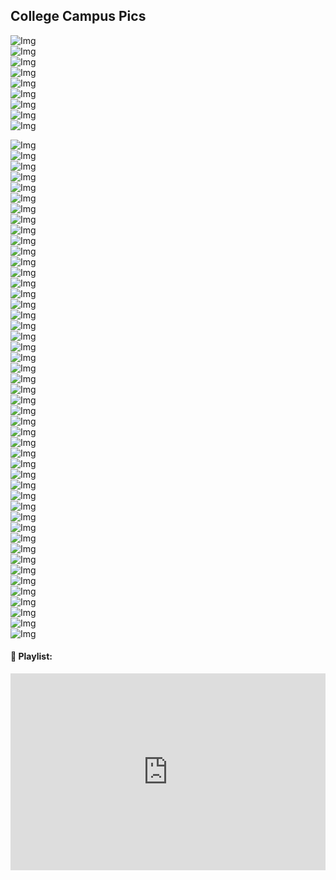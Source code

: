 ## College Campus Pics

 <img src="./assets/Collegepic (54).jpg" alt="Img"/><br>
 <img src="./assets/Collegepic (86).jpg" alt="Img"/><br>
 <img src="./assets/Collegepic (119).jpg" alt="Img"/><br>
 <img src="./assets/Collegepic (120).jpg" alt="Img"/><br>
 <img src="./assets/Collegepic (90).jpg" alt="Img"/><br>
 <img src="./assets/Collegepic (91).jpg" alt="Img"/><br>
 <img src="./assets/Collegepic (92).jpg" alt="Img"/><br>
 <img src="./assets/Collegepic (93).jpg" alt="Img"/><br>
 <img src="./assets/Collegepic (94).jpg" alt="Img"/><br>
 <!-- <img src="./assets/Collegepic (95).jpg" alt="Img"/><br> -->
 <img src="./assets/Collegepic (125).jpg" alt="Img"/><br>
 <img src="./assets/Collegepic (64).jpg" alt="Img"/><br>
 <img src="./assets/Collegepic (48).jpg" alt="Img"/><br>
 <img src="./assets/Collegepic (43).jpg" alt="Img"/><br>
 <img src="./assets/Collegepic (6).jpg" alt="Img"/><br>
 <img src="./assets/Collegepic (97).jpg" alt="Img"/><br>
 <img src="./assets/Collegepic (98).jpg" alt="Img"/><br>
 <img src="./assets/Collegepic (99).jpg" alt="Img"/><br>
 <img src="./assets/Collegepic (100).jpg" alt="Img"/><br>
 <img src="./assets/Collegepic (121).jpg" alt="Img"/><br>
 <img src="./assets/Collegepic (123).jpg" alt="Img"/><br>
 <img src="./assets/Collegepic (124).jpg" alt="Img"/><br>
 <img src="./assets/Collegepic (101).jpg" alt="Img"/><br>
 <img src="./assets/Collegepic (102).jpg" alt="Img"/><br>
 <img src="./assets/Collegepic (103).jpg" alt="Img"/><br>
 <img src="./assets/Collegepic (104).jpg" alt="Img"/><br>
 <img src="./assets/Collegepic (105).jpg" alt="Img"/><br>
 <img src="./assets/Collegepic (106).jpg" alt="Img"/><br>
 <img src="./assets/Collegepic (107).jpg" alt="Img"/><br>
 <img src="./assets/Collegepic (108).jpg" alt="Img"/><br>
 <img src="./assets/Collegepic (109).jpg" alt="Img"/><br>
 <img src="./assets/Collegepic (110).jpg" alt="Img"/><br>
 <img src="./assets/Collegepic (111).jpg" alt="Img"/><br>
 <img src="./assets/Collegepic (112).jpg" alt="Img"/><br>
 <img src="./assets/Collegepic (114).jpg" alt="Img"/><br>
 <img src="./assets/Collegepic (116).jpg" alt="Img"/><br>
 <img src="./assets/Collegepic (117).jpg" alt="Img"/><br>
 <img src="./assets/Collegepic (118).jpg" alt="Img"/><br>
 <img src="./assets/Collegepic (29).jpg" alt="Img"/><br>
 <img src="./assets/Collegepic (96).jpg" alt="Img"/><br>
 <img src="./assets/Collegepic (31).jpg" alt="Img"/><br>
 <img src="./assets/Collegepic (27).jpg" alt="Img"/><br>
 <img src="./assets/Collegepic (24).jpg" alt="Img"/><br>
 <img src="./assets/Collegepic (52).jpg" alt="Img"/><br>
 <img src="./assets/Collegepic (1).jpg" alt="Img"/><br>
 <img src="./assets/Collegepic (2).jpg" alt="Img"/><br>
 <img src="./assets/Collegepic (3).jpg" alt="Img"/><br>
 <img src="./assets/Collegepic (4).jpg" alt="Img"/><br>
 <img src="./assets/Collegepic (5).jpg" alt="Img"/><br>
 <img src="./assets/Collegepic (7).jpg" alt="Img"/><br>
 <img src="./assets/Collegepic (8).jpg" alt="Img"/><br>
 <img src="./assets/Collegepic (9).jpg" alt="Img"/><br>
 <img src="./assets/Collegepic (10).jpg" alt="Img"/><br>
 <img src="./assets/Collegepic (13).jpg" alt="Img"/><br>
 <img src="./assets/Collegepic (16).jpg" alt="Img"/><br>
 <img src="./assets/Collegepic (17).jpg" alt="Img"/><br>
 <img src="./assets/Collegepic (18).jpg" alt="Img"/><br>



 #### 🚀 Playlist:

<iframe width="100%" height="315" src="https://www.youtube.com/embed/videoseries?si=JiDFC5bEqqnrlwZT&amp;list=PLa4SSqnW_OPNEXW_4Nn7Zk50aB2gzlBC5" title="YouTube video player" frameborder="0" allow="accelerometer; autoplay; clipboard-write; encrypted-media; gyroscope; picture-in-picture; web-share" allowfullscreen></iframe>
